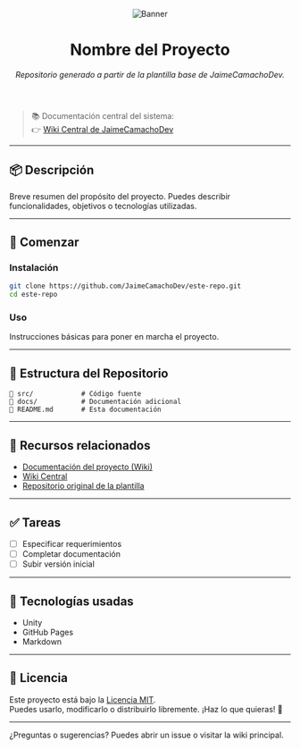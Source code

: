 <header>

![Banner](https://github.com/user-attachments/assets/5b933a56-0ece-452a-99c0-1a641485a6b9)

# Nombre del Proyecto

_Repositorio generado a partir de la plantilla base de JaimeCamachoDev._

</header>

> 📚 Documentación central del sistema:  
> 👉 [Wiki Central de JaimeCamachoDev](https://jaimecamachodev.github.io)

---

## 📦 Descripción

Breve resumen del propósito del proyecto. Puedes describir funcionalidades, objetivos o tecnologías utilizadas.

---

## 🚀 Comenzar

### Instalación

```bash
git clone https://github.com/JaimeCamachoDev/este-repo.git
cd este-repo
```

### Uso

Instrucciones básicas para poner en marcha el proyecto.

---

## 📁 Estructura del Repositorio

```
📁 src/            # Código fuente
📁 docs/           # Documentación adicional
📄 README.md       # Esta documentación
```

---

## 🔗 Recursos relacionados

- [Documentación del proyecto (Wiki)](../../wiki)
- [Wiki Central](https://jaimecamachodev.github.io)
- [Repositorio original de la plantilla](https://github.com/JaimeCamachoDev/Template)

---

## ✅ Tareas

- [ ] Especificar requerimientos
- [ ] Completar documentación
- [ ] Subir versión inicial

---

## 🧪 Tecnologías usadas

- Unity
- GitHub Pages
- Markdown

---

## 🪪 Licencia

Este proyecto está bajo la [Licencia MIT](LICENSE).  
Puedes usarlo, modificarlo o distribuirlo libremente. ¡Haz lo que quieras! 🎉

<footer>

---

¿Preguntas o sugerencias? Puedes abrir un issue o visitar la wiki principal.

</footer>

